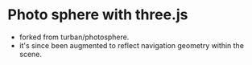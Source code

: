 Photo sphere with three.js
===========================

- forked from turban/photosphere.
- it's since been augmented to reflect navigation geometry within the scene.
